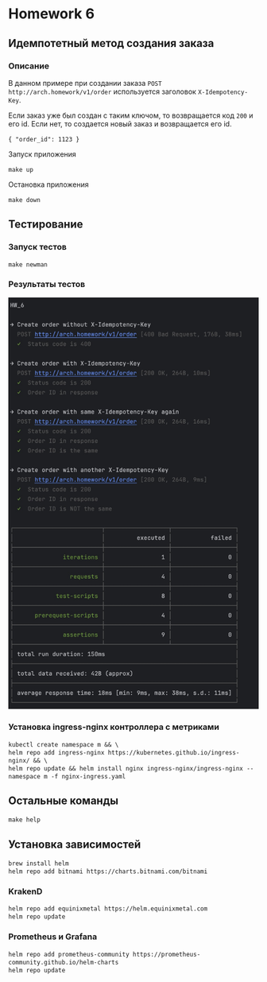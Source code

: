 # Homework 6
## Идемпотетный метод создания заказа

### Описание

В данном примере при создании заказа `POST http://arch.homework/v1/order` 
используется заголовок `X-Idempotency-Key`.

Если заказ уже был создан с таким ключом, то возвращается код `200` и его id.
Если нет, то создается новый заказ и возвращается его id.

    { "order_id": 1123 }



Запуск приложения

    make up

Остановка приложения
    
    make down


## Тестирование

### Запуск тестов

    make newman

### Результаты тестов


![Tests](./newman/newman_3.jpg?raw=true "Tests")





### Установка ingress-nginx контроллера с метриками

    kubectl create namespace m && \
    helm repo add ingress-nginx https://kubernetes.github.io/ingress-nginx/ && \
    helm repo update && helm install nginx ingress-nginx/ingress-nginx --namespace m -f nginx-ingress.yaml



## Остальные команды

    make help

## Установка зависимостей

    brew install helm
    helm repo add bitnami https://charts.bitnami.com/bitnami

### KrakenD

    helm repo add equinixmetal https://helm.equinixmetal.com
    helm repo update

### Prometheus и Grafana

    helm repo add prometheus-community https://prometheus-community.github.io/helm-charts
    helm repo update
